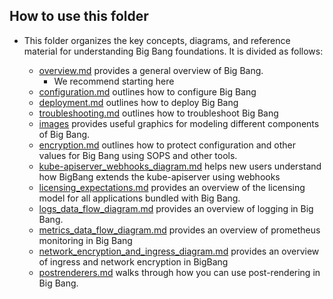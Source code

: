 ## How to use this folder

- This folder organizes the key concepts, diagrams, and reference material for understanding Big Bang foundations. It is divided as follows:

  - [overview.md](overview.md) provides a general overview of Big Bang. 
    - We recommend starting here
  - [configuration.md](configuration.md) outlines how to configure Big Bang
  - [deployment.md](deploymend.md) outlines how to deploy Big Bang
  - [troubleshooting.md](troubleshooting.md) outlines how to troubleshoot Big Bang
  - [images](./images/) provides useful graphics for modeling different components of Big Bang. 
  - [encryption.md](encryption.md) outlines how to protect configuration and other values for Big Bang using SOPS and other tools.
  - [kube-apiserver_webhooks_diagram.md](kube-apiserver_webhooks_diagram.md) helps new users understand how BigBang extends the kube-apiserver using webhooks
  - [licensing_expectations.md](licensing_expectations.md) provides an overview of the licensing model for all applications bundled with Big Bang. 
  - [logs_data_flow_diagram.md](logs_data_flow_diagram.md) provides an overview of logging in Big Bang. 
  - [metrics_data_flow_diagram.md](metrics_data_flow_diagram.md) provides an overview of prometheus monitoring in Big Bang
  - [network_encryption_and_ingress_diagram.md](network_encryption_and_ingress_diagram.md) provides an overview of ingress and network encryption in BigBang
  - [postrenderers.md](postrenderers.md) walks through how you can use post-rendering in Big Bang. 

